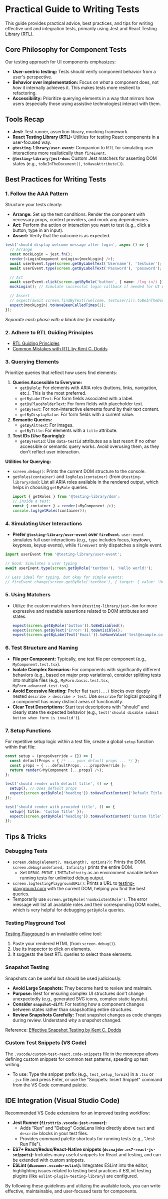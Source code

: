 # Practical Guide to Writing Tests

This guide provides practical advice, best practices, and tips for writing effective unit and integration tests, primarily using Jest and React Testing Library (RTL).

## Core Philosophy for Component Tests

Our testing approach for UI components emphasizes:

- **User-centric testing:** Tests should verify component behavior from a user's perspective.
- **Behavior over implementation:** Focus on _what_ a component does, not _how_ it internally achieves it. This makes tests more resilient to refactoring.
- **Accessibility:** Prioritize querying elements in a way that mirrors how users (especially those using assistive technologies) interact with them.

## Tools Recap

- **Jest:** Test runner, assertion library, mocking framework.
- **React Testing Library (RTL):** Utilities for testing React components in a user-focused way.
- **`@testing-library/user-event`:** Companion to RTL for simulating user interactions more realistically than `fireEvent`.
- **`@testing-library/jest-dom`:** Custom Jest matchers for asserting DOM states (e.g., `toBeInTheDocument()`, `toHaveAttribute()`).

## Best Practices for Writing Tests

### 1. Follow the AAA Pattern

Structure your tests clearly:

- **Arrange:** Set up the test conditions. Render the component with necessary props, context providers, and mock any dependencies.
- **Act:** Perform the action or interaction you want to test (e.g., click a button, type in an input).
- **Assert:** Verify that the outcome is as expected.

```typescript
test('should display welcome message after login', async () => {
  // Arrange
  const mockLogin = jest.fn();
  render(<LoginComponent onLogin={mockLogin} />);
  await userEvent.type(screen.getByLabelText('Username'), 'testuser');
  await userEvent.type(screen.getByLabelText('Password'), 'password');

  // Act
  await userEvent.click(screen.getByRole('button', { name: /log in/i }));
  mockLogin(); // Simulate successful login callback if needed for UI update

  // Assert
  // expect(await screen.findByText(/welcome, testuser/i)).toBeInTheDocument(); // If UI updates based on onLogin
  expect(mockLogin).toHaveBeenCalledTimes(1);
});
```

_Separate each phase with a blank line for readability._

### 2. Adhere to RTL Guiding Principles

- [RTL Guiding Principles](https://testing-library.com/docs/guiding-principles)
- [Common Mistakes with RTL by Kent C. Dodds](https://kentcdodds.com/blog/common-mistakes-with-react-testing-library)

### 3. Querying Elements

Prioritize queries that reflect how users find elements:

1.  **Queries Accessible to Everyone:**
    - `getByRole`: For elements with ARIA roles (buttons, links, navigation, etc.). This is the most preferred.
    - `getByLabelText`: For form fields associated with a label.
    - `getByPlaceholderText`: For form fields with placeholder text.
    - `getByText`: For non-interactive elements found by their text content.
    - `getByDisplayValue`: For form fields with a current value.
2.  **Semantic Queries:**
    - `getByAltText`: For images.
    - `getByTitle`: For elements with a `title` attribute.
3.  **Test IDs (Use Sparingly):**
    - `getByTestId`: Use `data-testid` attributes as a last resort if no other accessible or semantic query works. Avoid overusing them, as they don't reflect user interaction.

**Utilities for Querying:**

- `screen.debug()`: Prints the current DOM structure to the console.
- `getRoles(container)` and `logRoles(container)` (from `@testing-library/dom`): List all ARIA roles available in the rendered output, which helps in choosing `getByRole` queries.
    ```typescript
    import { getRoles } from '@testing-library/dom';
    // Inside a test:
    const { container } = render(<MyComponent />);
    console.log(getRoles(container));
    ```

### 4. Simulating User Interactions

- **Prefer `@testing-library/user-event` over `fireEvent`**. `user-event` simulates full user interactions (e.g., `type` includes focus, keydown, keypress, keyup events), while `fireEvent` only dispatches a single event.

```typescript
import userEvent from '@testing-library/user-event';

// Good: Simulates a user typing
await userEvent.type(screen.getByRole('textbox'), 'Hello world!');

// Less ideal for typing, but okay for simple events:
// fireEvent.change(screen.getByRole('textbox'), { target: { value: 'Hello world!' } });
```

### 5. Using Matchers

- Utilize the custom matchers from `@testing-library/jest-dom` for more expressive and readable assertions related to DOM attributes and states.
    ```typescript
    expect(screen.getByRole('button')).toBeDisabled();
    expect(screen.getByText('Error!')).toBeVisible();
    expect(screen.getByLabelText('Email')).toHaveValue('test@example.com');
    ```

### 6. Test Structure and Naming

- **File per Component:** Typically, one test file per component (e.g., `MyComponent.test.tsx`).
- **Isolate Complex Scenarios:** For components with significantly different behaviors (e.g., based on major prop variations), consider splitting tests into multiple files (e.g., `MyForm.basic.test.tsx`, `MyForm.advanced.test.tsx`).
- **Avoid Excessive Nesting:** Prefer flat `test(...)` blocks over deeply nested `describe > describe > test`. Use `describe` for logical grouping if a component has many distinct areas of functionality.
- **Clear Test Descriptions:** Start test descriptions with "should" and clearly state the expected behavior (e.g., `test('should disable submit button when form is invalid')`).

### 7. Setup Functions

For repetitive setup logic within a test file, create a global `setup` function within that file:

```typescript
const setup = (propsOverride = {}) => {
  const defaultProps = { /* ... your default props ... */ };
  const props = { ...defaultProps, ...propsOverride };
  return render(<MyComponent {...props} />);
};

test('should render with default title', () => {
  setup(); // Uses default props
  expect(screen.getByRole('heading')).toHaveTextContent('Default Title');
});

test('should render with provided title', () => {
  setup({ title: 'Custom Title' });
  expect(screen.getByRole('heading')).toHaveTextContent('Custom Title');
});
```

## Tips & Tricks

### Debugging Tests

- `screen.debug(element?, maxLength?, options?)`: Prints the DOM. `screen.debug(undefined, Infinity)` prints the entire DOM.
    - Set `DEBUG_PRINT_LIMIT=Infinity` as an environment variable before running tests for unlimited debug output.
- `screen.logTestingPlaygroundURL()`: Prints a URL to [testing-playground.com](https://testing-playground.com/) with the current DOM, helping you find the best queries.
- Temporarily use `screen.getByRole('nonExistentRole')`. The error message will list all available roles and their corresponding DOM nodes, which is very helpful for debugging `getByRole` queries.

### Testing Playground Tool

[Testing Playground](https://testing-playground.com/) is an invaluable online tool:

1.  Paste your rendered HTML (from `screen.debug()`).
2.  Use its inspector to click on elements.
3.  It suggests the best RTL queries to select those elements.

### Snapshot Testing

Snapshots can be useful but should be used judiciously.

- **Avoid Large Snapshots:** They become hard to review and maintain.
- **Purpose:** Best for ensuring complex UI structures don't change unexpectedly (e.g., generated SVG icons, complex static layouts).
- **Consider `snapshot-diff`:** For testing how a component changes between states rather than snapshotting entire structures.
- **Review Snapshots Carefully:** Treat snapshot changes as code changes during review. Understand _why_ a snapshot changed.

Reference: [Effective Snapshot Testing by Kent C. Dodds](https://kentcdodds.com/blog/effective-snapshot-testing)

### Custom Test Snippets (VS Code)

The `.vscode/custom-test-react.code-snippets` file in the monorepo allows defining custom snippets for common test patterns, speeding up test writing.

- To use: Type the snippet prefix (e.g., `test_setup_formik`) in a `.tsx` or `.jsx` file and press Enter, or use the "Snippets: Insert Snippet" command from the VS Code command palette.

## IDE Integration (Visual Studio Code)

Recommended VS Code extensions for an improved testing workflow:

- **Jest Runner (`firsttris.vscode-jest-runner`):**
    - Adds "Run" and "Debug" CodeLens links directly above `test` and `describe` blocks in your test files.
    - Provides command palette shortcuts for running tests (e.g., "Jest: Run File").
- **ES7+ React/Redux/React-Native snippets (`dsznajder.es7-react-js-snippets`):** Includes many useful snippets for React and testing, and can be extended with custom snippets.
- **ESLint (`dbaeumer.vscode-eslint`):** Integrates ESLint into the editor, highlighting issues related to testing best practices if ESLint testing plugins (like `eslint-plugin-testing-library`) are configured.

By following these guidelines and utilizing the available tools, you can write effective, maintainable, and user-focused tests for components.
